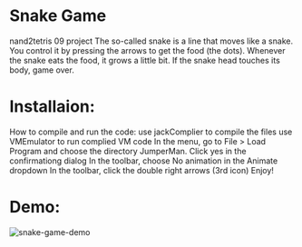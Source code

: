 # Snake Game
nand2tetris 09 project
The so-called snake is a line that moves like a snake.
You control it by pressing the arrows to get the food (the dots).
Whenever the snake eats the food, it grows a little bit.
If the snake head touches its body, game over.

# Installaion:
How to compile and run the code:
use jackComplier to compile the files
use VMEmulator to run complied VM code In the menu, 
go to File > Load Program and choose the directory JumperMan. 
Click yes in the confirmationg dialog In the toolbar, 
choose No animation in the Animate dropdown In the toolbar,
click the double right arrows (3rd icon) 
Enjoy!

# Demo:

![snake-game-demo](https://user-images.githubusercontent.com/86184498/131263699-a9fa11fa-d6ae-41cc-b746-684ed9bf4507.gif)

